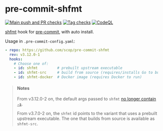 # pre-commit-shfmt

[![Main push and PR checks](https://github.com/scop/pre-commit-shfmt/actions/workflows/check.yml/badge.svg)](https://github.com/scop/pre-commit-shfmt/actions/workflows/check.yml)
[![Tag checks](https://github.com/scop/pre-commit-shfmt/actions/workflows/check-tag.yml/badge.svg)](https://github.com/scop/pre-commit-shfmt/actions/workflows/check-tag.yml)
[![CodeQL](https://github.com/scop/pre-commit-shfmt/actions/workflows/github-code-scanning/codeql/badge.svg)](https://github.com/scop/pre-commit-shfmt/actions/workflows/github-code-scanning/codeql)

[shfmt](https://github.com/mvdan/sh#shfmt) hook for
[pre-commit](https://pre-commit.com), with auto install.

Usage in `.pre-commit-config.yaml`:

```yaml
- repo: https://github.com/scop/pre-commit-shfmt
  rev: v3.12.0-1
  hooks:
    # Choose one of:
    - id: shfmt         # prebuilt upstream executable
    - id: shfmt-src     # build from source (requires/installs Go to build)
    - id: shfmt-docker  # Docker image (requires Docker to run)
```

> #### Notes
>
> From v3.12.0-2 on, the default args passed to `shfmt`
> [no longer contain `-s`](https://github.com/mvdan/sh/issues/1173).
>
> From v3.7.0-2 on, the `shfmt` id points to the variant that uses a prebuilt
> upstream executable. The one that builds from source is available as
> `shfmt-src`.
